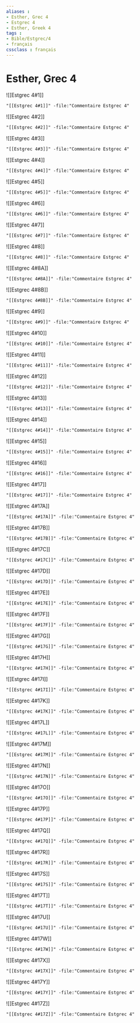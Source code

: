 ```yaml
---
aliases : 
- Esther, Grec 4
- Estgrec 4
- Esther, Greek 4
tags : 
- Bible/Estgrec/4
- français
cssclass : français
---
```


# Esther, Grec 4

![[Estgrec 4#1]]

```query
"[[Estgrec 4#1]]" -file:"Commentaire Estgrec 4"
```

![[Estgrec 4#2]]

```query
"[[Estgrec 4#2]]" -file:"Commentaire Estgrec 4"
```

![[Estgrec 4#3]]

```query
"[[Estgrec 4#3]]" -file:"Commentaire Estgrec 4"
```

![[Estgrec 4#4]]

```query
"[[Estgrec 4#4]]" -file:"Commentaire Estgrec 4"
```

![[Estgrec 4#5]]

```query
"[[Estgrec 4#5]]" -file:"Commentaire Estgrec 4"
```

![[Estgrec 4#6]]

```query
"[[Estgrec 4#6]]" -file:"Commentaire Estgrec 4"
```

![[Estgrec 4#7]]

```query
"[[Estgrec 4#7]]" -file:"Commentaire Estgrec 4"
```

![[Estgrec 4#8]]

```query
"[[Estgrec 4#8]]" -file:"Commentaire Estgrec 4"
```

![[Estgrec 4#8A]]

```query
"[[Estgrec 4#8A]]" -file:"Commentaire Estgrec 4"
```

![[Estgrec 4#8B]]

```query
"[[Estgrec 4#8B]]" -file:"Commentaire Estgrec 4"
```

![[Estgrec 4#9]]

```query
"[[Estgrec 4#9]]" -file:"Commentaire Estgrec 4"
```

![[Estgrec 4#10]]

```query
"[[Estgrec 4#10]]" -file:"Commentaire Estgrec 4"
```

![[Estgrec 4#11]]

```query
"[[Estgrec 4#11]]" -file:"Commentaire Estgrec 4"
```

![[Estgrec 4#12]]

```query
"[[Estgrec 4#12]]" -file:"Commentaire Estgrec 4"
```

![[Estgrec 4#13]]

```query
"[[Estgrec 4#13]]" -file:"Commentaire Estgrec 4"
```

![[Estgrec 4#14]]

```query
"[[Estgrec 4#14]]" -file:"Commentaire Estgrec 4"
```

![[Estgrec 4#15]]

```query
"[[Estgrec 4#15]]" -file:"Commentaire Estgrec 4"
```

![[Estgrec 4#16]]

```query
"[[Estgrec 4#16]]" -file:"Commentaire Estgrec 4"
```

![[Estgrec 4#17]]

```query
"[[Estgrec 4#17]]" -file:"Commentaire Estgrec 4"
```

![[Estgrec 4#17A]]

```query
"[[Estgrec 4#17A]]" -file:"Commentaire Estgrec 4"
```

![[Estgrec 4#17B]]

```query
"[[Estgrec 4#17B]]" -file:"Commentaire Estgrec 4"
```

![[Estgrec 4#17C]]

```query
"[[Estgrec 4#17C]]" -file:"Commentaire Estgrec 4"
```

![[Estgrec 4#17D]]

```query
"[[Estgrec 4#17D]]" -file:"Commentaire Estgrec 4"
```

![[Estgrec 4#17E]]

```query
"[[Estgrec 4#17E]]" -file:"Commentaire Estgrec 4"
```

![[Estgrec 4#17F]]

```query
"[[Estgrec 4#17F]]" -file:"Commentaire Estgrec 4"
```

![[Estgrec 4#17G]]

```query
"[[Estgrec 4#17G]]" -file:"Commentaire Estgrec 4"
```

![[Estgrec 4#17H]]

```query
"[[Estgrec 4#17H]]" -file:"Commentaire Estgrec 4"
```

![[Estgrec 4#17I]]

```query
"[[Estgrec 4#17I]]" -file:"Commentaire Estgrec 4"
```

![[Estgrec 4#17K]]

```query
"[[Estgrec 4#17K]]" -file:"Commentaire Estgrec 4"
```

![[Estgrec 4#17L]]

```query
"[[Estgrec 4#17L]]" -file:"Commentaire Estgrec 4"
```

![[Estgrec 4#17M]]

```query
"[[Estgrec 4#17M]]" -file:"Commentaire Estgrec 4"
```

![[Estgrec 4#17N]]

```query
"[[Estgrec 4#17N]]" -file:"Commentaire Estgrec 4"
```

![[Estgrec 4#17O]]

```query
"[[Estgrec 4#17O]]" -file:"Commentaire Estgrec 4"
```

![[Estgrec 4#17P]]

```query
"[[Estgrec 4#17P]]" -file:"Commentaire Estgrec 4"
```

![[Estgrec 4#17Q]]

```query
"[[Estgrec 4#17Q]]" -file:"Commentaire Estgrec 4"
```

![[Estgrec 4#17R]]

```query
"[[Estgrec 4#17R]]" -file:"Commentaire Estgrec 4"
```

![[Estgrec 4#17S]]

```query
"[[Estgrec 4#17S]]" -file:"Commentaire Estgrec 4"
```

![[Estgrec 4#17T]]

```query
"[[Estgrec 4#17T]]" -file:"Commentaire Estgrec 4"
```

![[Estgrec 4#17U]]

```query
"[[Estgrec 4#17U]]" -file:"Commentaire Estgrec 4"
```

![[Estgrec 4#17W]]

```query
"[[Estgrec 4#17W]]" -file:"Commentaire Estgrec 4"
```

![[Estgrec 4#17X]]

```query
"[[Estgrec 4#17X]]" -file:"Commentaire Estgrec 4"
```

![[Estgrec 4#17Y]]

```query
"[[Estgrec 4#17Y]]" -file:"Commentaire Estgrec 4"
```

![[Estgrec 4#17Z]]

```query
"[[Estgrec 4#17Z]]" -file:"Commentaire Estgrec 4"
```

